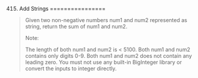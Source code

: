 415. Add Strings
================

> Given two non-negative numbers num1 and num2 represented as string, return the sum of num1 and num2.
>
> Note:
>
> The length of both num1 and num2 is < 5100.
> Both num1 and num2 contains only digits 0-9.
> Both num1 and num2 does not contain any leading zero.
> You must not use any built-in BigInteger library or convert the inputs to integer directly.
